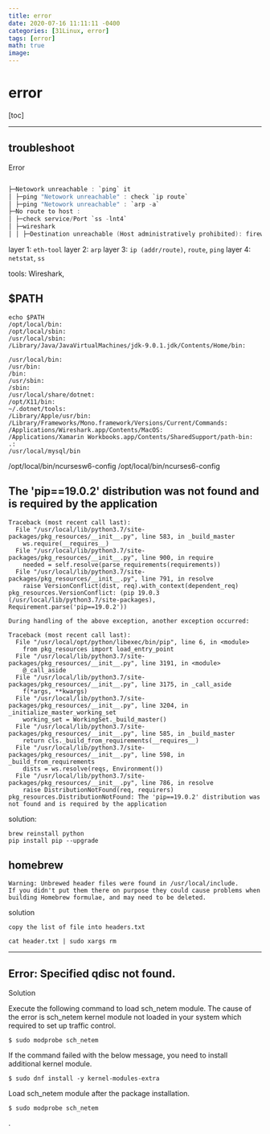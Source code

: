 ```yaml
---
title: error
date: 2020-07-16 11:11:11 -0400
categories: [31Linux, error]
tags: [error]
math: true
image: 
---
```




# error

[toc]

---


## troubleshoot

Error   

```c

├─Netowork unreachable : `ping` it
│ ├─ping "Netowork unreachable" : check `ip route`
│ ├─ping "Netowork unreachable" : `arp -a`
├─No route to host :
│ ├─check service/Port `ss -lnt4`
│ ├─wireshark
│ │ ├─Destination unreachable (Host administratively prohibited): firewall configuration issue `firewall-cmd --list-all`

```


layer 1: `eth-tool`
layer 2: `arp`
layer 3: `ip (addr/route)`, `route`, `ping`
layer 4: `netstat`, `ss`

tools: Wireshark,


## $PATH

```
echo $PATH
/opt/local/bin:
/opt/local/sbin:
/usr/local/sbin:
/Library/Java/JavaVirtualMachines/jdk-9.0.1.jdk/Contents/Home/bin:

/usr/local/bin:
/usr/bin:
/bin:
/usr/sbin:
/sbin:
/usr/local/share/dotnet:
/opt/X11/bin:
~/.dotnet/tools:
/Library/Apple/usr/bin:
/Library/Frameworks/Mono.framework/Versions/Current/Commands:
/Applications/Wireshark.app/Contents/MacOS:
/Applications/Xamarin Workbooks.app/Contents/SharedSupport/path-bin:
.:
/usr/local/mysql/bin
```
/opt/local/bin/ncursesw6-config
/opt/local/bin/ncurses6-config


## The 'pip==19.0.2' distribution was not found and is required by the application

```
Traceback (most recent call last):
  File "/usr/local/lib/python3.7/site-packages/pkg_resources/__init__.py", line 583, in _build_master
    ws.require(__requires__)
  File "/usr/local/lib/python3.7/site-packages/pkg_resources/__init__.py", line 900, in require
    needed = self.resolve(parse_requirements(requirements))
  File "/usr/local/lib/python3.7/site-packages/pkg_resources/__init__.py", line 791, in resolve
    raise VersionConflict(dist, req).with_context(dependent_req)
pkg_resources.VersionConflict: (pip 19.0.3 (/usr/local/lib/python3.7/site-packages), Requirement.parse('pip==19.0.2'))

During handling of the above exception, another exception occurred:

Traceback (most recent call last):
  File "/usr/local/opt/python/libexec/bin/pip", line 6, in <module>
    from pkg_resources import load_entry_point
  File "/usr/local/lib/python3.7/site-packages/pkg_resources/__init__.py", line 3191, in <module>
    @_call_aside
  File "/usr/local/lib/python3.7/site-packages/pkg_resources/__init__.py", line 3175, in _call_aside
    f(*args, **kwargs)
  File "/usr/local/lib/python3.7/site-packages/pkg_resources/__init__.py", line 3204, in _initialize_master_working_set
    working_set = WorkingSet._build_master()
  File "/usr/local/lib/python3.7/site-packages/pkg_resources/__init__.py", line 585, in _build_master
    return cls._build_from_requirements(__requires__)
  File "/usr/local/lib/python3.7/site-packages/pkg_resources/__init__.py", line 598, in _build_from_requirements
    dists = ws.resolve(reqs, Environment())
  File "/usr/local/lib/python3.7/site-packages/pkg_resources/__init__.py", line 786, in resolve
    raise DistributionNotFound(req, requirers)
pkg_resources.DistributionNotFound: The 'pip==19.0.2' distribution was not found and is required by the application

```

solution:
```
brew reinstall python
pip install pip --upgrade
```

## homebrew

```
Warning: Unbrewed header files were found in /usr/local/include.
If you didn't put them there on purpose they could cause problems when
building Homebrew formulae, and may need to be deleted.
```

solution

```
copy the list of file into headers.txt

cat header.txt | sudo xargs rm

```


---


## Error: Specified qdisc not found.

Solution

Execute the following command to load sch_netem module. The cause of the error is sch_netem kernel module not loaded in your system which required to set up traffic control.

`$ sudo modprobe sch_netem`

If the command failed with the below message, you need to install additional kernel module.

`$ sudo dnf install -y kernel-modules-extra`

Load sch_netem module after the package installation.

`$ sudo modprobe sch_netem`






.
